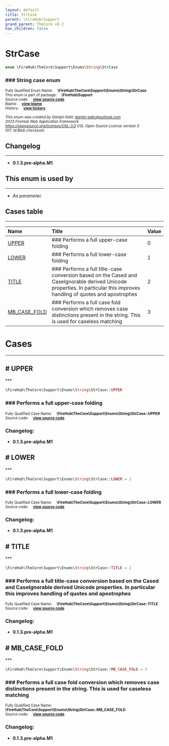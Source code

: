```yaml
---
layout: default
title: StrCase
parent: \FireHub\Support
grand_parent: TheCore v0.2
has_children: false
---
```


<link rel="stylesheet" type="text/css" href="/css/style.css" />

# StrCase

```php
enum \FireHub\TheCore\Support\Enums\String\StrCase
```

### ### String case enum

<sub>Fully Qualified Enum Name:  **\FireHub\TheCore\Support\Enums\String\StrCase**</sub><br>
<sub>This enum is part of package:  **\FireHub\Support**</sub><br>
<sub>Source code:  **[view source code](https://github.com/The-FireHub-Project/TheCore/blob/v1.0/src/support/enums/string/firehub.StrCase.php#L23)**</sub><br>
<sub>Blame:  **[view blame](https://github.com/The-FireHub-Project/TheCore/blame/v1.0/src/support/enums/string/firehub.StrCase.php)**</sub><br>
<sub>History:  **[view history](https://github.com/The-FireHub-Project/TheCore/commits/v1.0/src/support/enums/string/firehub.StrCase.php)**</sub><br>

<sub>_This enum was created by Danijel Galić <danijel.galic@outlook.com>_</sub><br>
<sub>_2023 FireHub Web Application Framework_</sub><br>
<sub>_<https://opensource.org/licenses/OSL-3.0> OSL Open Source License version 3_</sub><br>
<sub>_GIT: $Id$ Blob checksum._</sub><br>

## Changelog
***

* **0.1.3.pre-alpha.M1** 


## This enum is used by
***

* *As parameter.*


## Cases table
***

| Name  | Title | Value |
| :---  | :---  | :---  |
|<a href="#upper">UPPER</a>|### Performs a full upper-case folding|0|
|<a href="#lower">LOWER</a>|### Performs a full lower-case folding|1|
|<a href="#title">TITLE</a>|### Performs a full title-case conversion based on the Cased and CaseIgnorable derived Unicode properties. In particular this improves handling of quotes and apostrophes|2|
|<a href="#mb_case_fold">MB_CASE_FOLD</a>|### Performs a full case fold conversion which removes case distinctions present in the string. This is used for caseless matching|3|


# Cases
***


<h2><a name="upper"># UPPER</a></h2>
***

```php
\FireHub\TheCore\Support\Enums\String\StrCase::UPPER
```

### ### Performs a full upper-case folding

<sub>Fully Qualified Case Name:  **\FireHub\TheCore\Support\Enums\String\StrCase::UPPER**</sub><br>
<sub>Source code:  **[view source code](https://github.com/The-FireHub-Project/TheCore/blob/v1.0/src/support/enums/string/firehub.StrCase.php#L29)**</sub><br>

### Changelog:

* **0.1.3.pre-alpha.M1** 

<h2><a name="lower"># LOWER</a></h2>
***

```php
\FireHub\TheCore\Support\Enums\String\StrCase::LOWER = 1
```

### ### Performs a full lower-case folding

<sub>Fully Qualified Case Name:  **\FireHub\TheCore\Support\Enums\String\StrCase::LOWER**</sub><br>
<sub>Source code:  **[view source code](https://github.com/The-FireHub-Project/TheCore/blob/v1.0/src/support/enums/string/firehub.StrCase.php#L35)**</sub><br>

### Changelog:

* **0.1.3.pre-alpha.M1** 

<h2><a name="title"># TITLE</a></h2>
***

```php
\FireHub\TheCore\Support\Enums\String\StrCase::TITLE = 2
```

### ### Performs a full title-case conversion based on the Cased and CaseIgnorable derived Unicode properties. In particular this improves handling of quotes and apostrophes

<sub>Fully Qualified Case Name:  **\FireHub\TheCore\Support\Enums\String\StrCase::TITLE**</sub><br>
<sub>Source code:  **[view source code](https://github.com/The-FireHub-Project/TheCore/blob/v1.0/src/support/enums/string/firehub.StrCase.php#L41)**</sub><br>

### Changelog:

* **0.1.3.pre-alpha.M1** 

<h2><a name="mb_case_fold"># MB_CASE_FOLD</a></h2>
***

```php
\FireHub\TheCore\Support\Enums\String\StrCase::MB_CASE_FOLD = 3
```

### ### Performs a full case fold conversion which removes case distinctions present in the string. This is used for caseless matching

<sub>Fully Qualified Case Name:  **\FireHub\TheCore\Support\Enums\String\StrCase::MB_CASE_FOLD**</sub><br>
<sub>Source code:  **[view source code](https://github.com/The-FireHub-Project/TheCore/blob/v1.0/src/support/enums/string/firehub.StrCase.php#L47)**</sub><br>

### Changelog:

* **0.1.3.pre-alpha.M1** 

